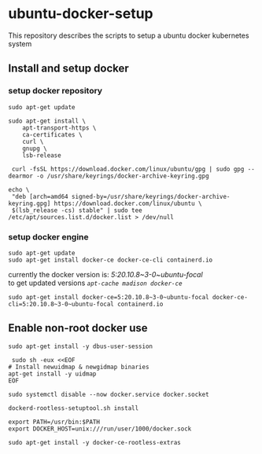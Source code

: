 # ubuntu-docker-setup
This repository describes the scripts to setup a ubuntu docker kubernetes system


## Install and setup docker

### setup docker repository
```
sudo apt-get update  
```
```
sudo apt-get install \
    apt-transport-https \
    ca-certificates \
    curl \
    gnupg \
    lsb-release
```
```
 curl -fsSL https://download.docker.com/linux/ubuntu/gpg | sudo gpg --dearmor -o /usr/share/keyrings/docker-archive-keyring.gpg
 ```
 
 ```
 echo \
  "deb [arch=amd64 signed-by=/usr/share/keyrings/docker-archive-keyring.gpg] https://download.docker.com/linux/ubuntu \
  $(lsb_release -cs) stable" | sudo tee /etc/apt/sources.list.d/docker.list > /dev/null
 ```
 
 ### setup docker engine
 
 ```
 sudo apt-get update
 sudo apt-get install docker-ce docker-ce-cli containerd.io
 ```
 
 currently the docker version is:
 *5:20.10.8~3-0~ubuntu-focal*  
 to get updated versions
 *```apt-cache madison docker-ce```*
 ```
 sudo apt-get install docker-ce=5:20.10.8~3-0~ubuntu-focal docker-ce-cli=5:20.10.8~3-0~ubuntu-focal containerd.io
 ```
 
 ## Enable non-root docker use
 
 ```
 sudo apt-get install -y dbus-user-session
 ```
 
 ```
  sudo sh -eux <<EOF
# Install newuidmap & newgidmap binaries
apt-get install -y uidmap
EOF
 ```
 
 ```
 sudo systemctl disable --now docker.service docker.socket
 ```
 
 ```
 dockerd-rootless-setuptool.sh install
 ```
 
 ```
 export PATH=/usr/bin:$PATH
 export DOCKER_HOST=unix:///run/user/1000/docker.sock
 ```
 
 ```
 sudo apt-get install -y docker-ce-rootless-extras
 ```
 
 
